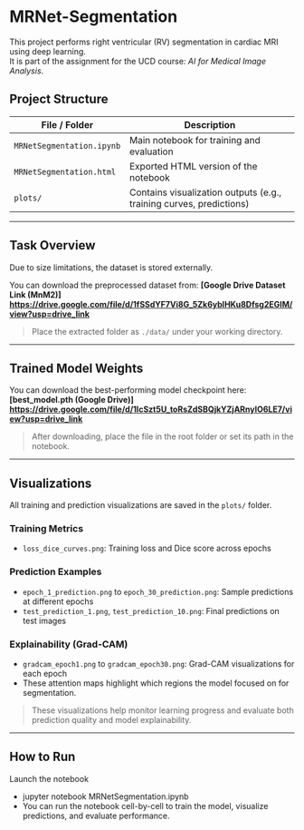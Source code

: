 # MRNet-Segmentation

This project performs right ventricular (RV) segmentation in cardiac MRI using deep learning.  
It is part of the assignment for the UCD course: *AI for Medical Image Analysis*.

## Project Structure

| File / Folder | Description |
|---------------|-------------|
| `MRNetSegmentation.ipynb` | Main notebook for training and evaluation |
| `MRNetSegmentation.html` | Exported HTML version of the notebook |
| `plots/` | Contains visualization outputs (e.g., training curves, predictions) |

---
## Task Overview
Due to size limitations, the dataset is stored externally.  

You can download the preprocessed dataset from:
**[Google Drive Dataset Link (MnM2)] https://drive.google.com/file/d/1fSSdYF7Vi8G_5Zk6yblHKu8Dfsg2EGIM/view?usp=drive_link**
> Place the extracted folder as `./data/` under your working directory.

---
## Trained Model Weights

You can download the best-performing model checkpoint here:
**[best_model.pth (Google Drive)] https://drive.google.com/file/d/1lcSzt5U_toRsZdSBQjkYZjARnyIO6LE7/view?usp=drive_link**
> After downloading, place the file in the root folder or set its path in the notebook.

---
## Visualizations

All training and prediction visualizations are saved in the `plots/` folder.

### Training Metrics
- `loss_dice_curves.png`: Training loss and Dice score across epochs

### Prediction Examples
- `epoch_1_prediction.png` to `epoch_30_prediction.png`: Sample predictions at different epochs
- `test_prediction_1.png`, `test_prediction_10.png`: Final predictions on test images

### Explainability (Grad-CAM)
- `gradcam_epoch1.png` to `gradcam_epoch30.png`: Grad-CAM visualizations for each epoch
- These attention maps highlight which regions the model focused on for segmentation.

> These visualizations help monitor learning progress and evaluate both prediction quality and model explainability.

---
## How to Run

Launch the notebook
- jupyter notebook MRNetSegmentation.ipynb
- You can run the notebook cell-by-cell to train the model, visualize predictions, and evaluate performance.

